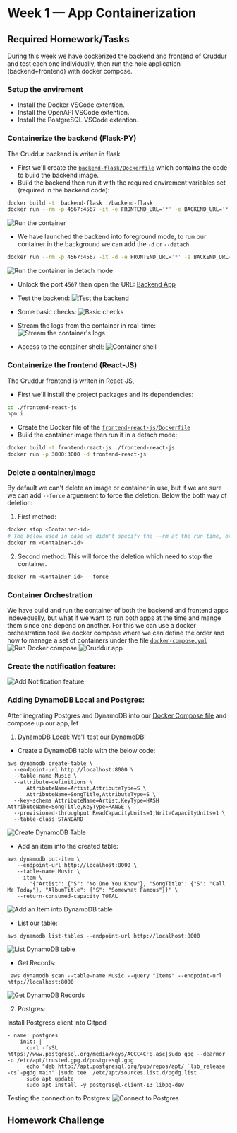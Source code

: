 # Week 1 — App Containerization

## Required Homework/Tasks

During this week we have dockerized the backend and frontend of Cruddur and test each one individually, then run the hole application (backend+frontend) with docker compose.

### Setup the envirement

- Install the Docker VSCode extention.
- Install the OpenAPI VSCode extention.
- Install the PostgreSQL VSCode extention.

### Containerize the backend (Flask-PY)
The Cruddur backend is writen in flask.
- First we'll create the [`backend-flask/Dockerfile`](https://github.com/Rustfy/aws-bootcamp-cruddur-2023/blob/main/backend-flask/Dockerfile) which contains the code to build the backend image.
- Build the backend then run it with the required envirement variables set (required in the backend code):
```sh
docker build -t  backend-flask ./backend-flask
docker run --rm -p 4567:4567 -it -e FRONTEND_URL='*' -e BACKEND_URL='*' backend-flask
```
![Run the container](https://github.com/Rustfy/aws-bootcamp-cruddur-2023/blob/main/images/week1/01-run-the-container.png)

- We have launched the backend into foreground mode, to run our container in the background we can add the `-d` or `--detach`
```sh
docker run --rm -p 4567:4567 -it -d -e FRONTEND_URL='*' -e BACKEND_URL='*' backend-flask
```
![Run the container in detach mode](https://github.com/Rustfy/aws-bootcamp-cruddur-2023/blob/main/images/week1/02-run-the-container-detach-mode.png)

- Unlock the port `4567` then open the URL:
[Backend App](https://github.com/Rustfy/aws-bootcamp-cruddur-2023/blob/main/images/week1/03-unlock-the-port.png)

- Test the backend:
![Test the backend](https://github.com/Rustfy/aws-bootcamp-cruddur-2023/blob/main/images/week1/04-test-the-backend-container.png)

- Some basic checks:
![Basic checks](https://github.com/Rustfy/aws-bootcamp-cruddur-2023/blob/main/images/week1/05-basic-checks.png)

- Stream the logs from the container in real-time:
![Stream the container's logs](https://github.com/Rustfy/aws-bootcamp-cruddur-2023/blob/main/images/week1/06-container-logs.png)

- Access to the container shell:
![Container shell](https://github.com/Rustfy/aws-bootcamp-cruddur-2023/blob/main/images/week1/07-access-container-shell.png)


### Containerize the frontend (React-JS)
The Cruddur frontend is writen in React-JS, 
- First we'll install the project packages and its dependencies:
```sh
cd ./frontend-react-js
npm i
```

- Create the Docker file of the [`frontend-react-js/Dockerfile`](https://github.com/Rustfy/aws-bootcamp-cruddur-2023/blob/main/frontend-react-js/Dockerfile)
- Build the container image then run it in a detach mode:
```sh
docker build -t frontend-react-js ./frontend-react-js
docker run -p 3000:3000 -d frontend-react-js
```

### Delete a container/image
By default we can't delete an image or container in use, but if we are sure we can add `--force` arguement to force the deletion.
Below the both way of deletion:
1. First method:
```sh
docker stop <Container-id>
# The below used in case we didn't specify the --rm at the run time, otherwise the container will be automatically deleted
docker rm <Container-id>
```
2. Second method:
This will force the deletion which need to stop the container.
```sh
docker rm <Container-id> --force
```

### Container Orchestration
We have build and run the container of both the backend and frontend apps indeveduelly, but what if we want to run both apps at the time and mange them since one depend on another.
For this we can use a docker orchestration tool like docker compose where we can define the order and how to manage a set of containers under the file [`docker-compose.yml`](https://github.com/Rustfy/aws-bootcamp-cruddur-2023/blob/main/docker-compose.yml)
![Run Docker compose](https://github.com/Rustfy/aws-bootcamp-cruddur-2023/blob/main/images/week1/08-docker-compose.png)
![Cruddur app](https://github.com/Rustfy/aws-bootcamp-cruddur-2023/blob/main/images/week1/09-cruddur-app.png)

### Create the notification feature:
![Add Notification feature](https://github.com/Rustfy/aws-bootcamp-cruddur-2023/blob/main/images/week1/10-Add-notifications-endpoint.png)

### Adding DynamoDB Local and Postgres:

After inegrating Postgres and DynamoDB into our [Docker Compose file](https://github.com/Rustfy/aws-bootcamp-cruddur-2023/blob/main/docker-compose.yml) and compose up our app, let 

1. DynamoDB Local:
 We'll test our DynamoDB:
 - Create a DynamoDB table with the below code:
  ```shell
  aws dynamodb create-table \
    --endpoint-url http://localhost:8000 \
    --table-name Music \
    --attribute-definitions \
        AttributeName=Artist,AttributeType=S \
        AttributeName=SongTitle,AttributeType=S \
    --key-schema AttributeName=Artist,KeyType=HASH AttributeName=SongTitle,KeyType=RANGE \
    --provisioned-throughput ReadCapacityUnits=1,WriteCapacityUnits=1 \
    --table-class STANDARD
  ```
  ![Create DynamoDB Table](https://github.com/Rustfy/aws-bootcamp-cruddur-2023/blob/main/images/week1/11-DynamoDB-Create-table.png)

 - Add an item into the created table:
  ```shell
  aws dynamodb put-item \
     --endpoint-url http://localhost:8000 \
     --table-name Music \
     --item \
         '{"Artist": {"S": "No One You Know"}, "SongTitle": {"S": "Call Me Today"}, "AlbumTitle": {"S": "Somewhat Famous"}}' \
     --return-consumed-capacity TOTAL
  ```
  ![Add an Item into DynamoDB table](https://github.com/Rustfy/aws-bootcamp-cruddur-2023/blob/main/images/week1/12-DynamoDB-Create-item.png)
 - List our table:
  ```shell
  aws dynamodb list-tables --endpoint-url http://localhost:8000
  ```
  ![List DynamoDB table](https://github.com/Rustfy/aws-bootcamp-cruddur-2023/blob/main/images/week1/13-DynamoDB-list-tables.png)
 - Get Records:
  ```shell
   aws dynamodb scan --table-name Music --query "Items" --endpoint-url http://localhost:8000
  ```
  ![Get DynamoDB Records](https://github.com/Rustfy/aws-bootcamp-cruddur-2023/blob/main/images/week1/14-DynamoDB-get-records.png)

2. Postgres:

Install Postgress client into Gitpod
```gitpod
- name: postgres
    init: |
      curl -fsSL https://www.postgresql.org/media/keys/ACCC4CF8.asc|sudo gpg --dearmor -o /etc/apt/trusted.gpg.d/postgresql.gpg
      echo "deb http://apt.postgresql.org/pub/repos/apt/ `lsb_release -cs`-pgdg main" |sudo tee  /etc/apt/sources.list.d/pgdg.list
      sudo apt update
      sudo apt install -y postgresql-client-13 libpq-dev
```
Testing the connection to Postgres:
![Connect to Postgres](https://github.com/Rustfy/aws-bootcamp-cruddur-2023/blob/main/images/week1/15-Postgres-client.png)


## Homework Challenge
